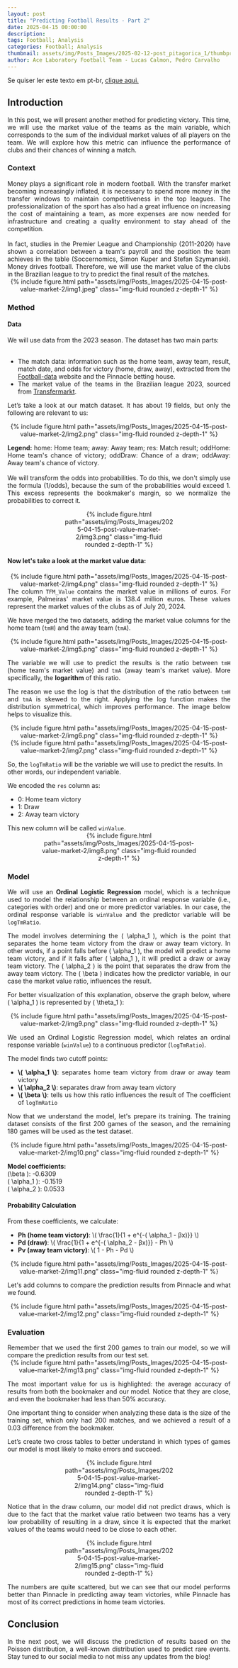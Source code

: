 ```yaml
---
layout: post
title: "Predicting Football Results - Part 2"
date: 2025-04-15 00:00:00
description:
tags: Football; Analysis
categories: Football; Analysis
thumbnail: assets/img/Posts_Images/2025-02-12-post_pitagorica_1/thumbprevisao.jpg
author: Ace Laboratory Football Team - Lucas Calmon, Pedro Carvalho
---
```


<p  align="justify">

Se quiser ler este texto em pt-br, <a  href = "https://ac3lab.github.io/blog/2025/post-value-market_2_pt/"> clique aqui.</a>

</p>

<h2> <b> Introduction </b> </h2>
<div style="text-align: justify">
In this post, we will present another method for predicting victory. This time, we will use the market value of the teams as the main variable, which corresponds to the sum of the individual market values of all players on the team. We will explore how this metric can influence the performance of clubs and their chances of winning a match.
</div>

<h3> <b> Context </b> </h3>
<div style="text-align: justify">
Money plays a significant role in modern football. With the transfer market becoming increasingly inflated, it is necessary to spend more money in the transfer windows to maintain competitiveness in the top leagues. The professionalization of the sport has also had a great influence on increasing the cost of maintaining a team, as more expenses are now needed for infrastructure and creating a quality environment to stay ahead of the competition.
<br></br>
In fact, studies in the Premier League and Championship (2011-2020) have shown a correlation between a team's payroll and the position the team achieves in the table (Soccernomics, Simon Kuper and Stefan Szymanski). Money drives football. Therefore, we will use the market value of the clubs in the Brazilian league to try to predict the final result of the matches.

<div  style="width: 100%; margin: 0 auto; text-align: center;">
{% include figure.html path="assets/img/Posts_Images/2025-04-15-post-value-market-2/img1.jpeg" class="img-fluid rounded z-depth-1" %}
</div>
</div>

<h3> <b> Method </b> </h3>

<h4><b>Data</b></h4>
<div style="text-align: justify">
We will use data from the 2023 season.
<b></b>
The dataset has two main parts:
<ul>
    <br>
  <li>The match data: information such as the home team, away team, result, match date, and odds for victory (home, draw, away), extracted from the <a  href="https://football-data.co.uk/">Football-data</a> website and the Pinnacle betting house.</li>
  <li>The market value of the teams in the Brazilian league 2023, sourced from <a href="https://www.transfermarkt.com.br">Transfermarkt</a>.</li>
</ul>

Let’s take a look at our match dataset. It has about 19 fields, but only the following are relevant to us:

<div  style="width: 100%; margin: 0 auto; text-align: center;">
{% include figure.html path="assets/img/Posts_Images/2025-04-15-post-value-market-2/img2.png" class="img-fluid rounded z-depth-1" %}
</div>

<b>Legend:</b> home: Home team; away: Away team; res: Match result; oddHome: Home team's chance of victory; oddDraw: Chance of a draw; oddAway: Away team's chance of victory.
<br><br>
We will transform the odds into probabilities. To do this, we don't simply use the formula (1/odds), because the sum of the probabilities would exceed 1. This excess represents the bookmaker's margin, so we normalize the probabilities to correct it.

<div  style="width: 50%; margin: 0 auto; text-align: center;">
{% include figure.html path="assets/img/Posts_Images/2025-04-15-post-value-market-2/img3.png" class="img-fluid rounded z-depth-1" %}
</div>
</div>

<h4>Now let's take a look at the market value data:</h4>

<div  style="width: 100%; margin: 0 auto; text-align: center;">
{% include figure.html path="assets/img/Posts_Images/2025-04-15-post-value-market-2/img4.png" class="img-fluid rounded z-depth-1" %}
</div>

<div style="text-align: justify">
The column <code>TFM_Value</code> contains the market value in millions of euros. For example, Palmeiras' market value is 138.4 million euros. These values represent the market values of the clubs as of July 20, 2024.

<b></b>

We have merged the two datasets, adding the market value columns for the home team (<code>tmH</code>) and the away team (<code>tmA</code>).

<div  style="width: 100%; margin: 0 auto; text-align: center;">
{% include figure.html path="assets/img/Posts_Images/2025-04-15-post-value-market-2/img5.png" class="img-fluid rounded z-depth-1" %}
</div>


The variable we will use to predict the results is the ratio between <code>tmH</code> (home team's market value) and <code>tmA</code> (away team's market value). More specifically, the <b>logarithm</b> of this ratio.

The reason we use the log is that the distribution of the ratio between <code>tmH</code> and <code>tmA</code> is skewed to the right. Applying the log function makes the distribution symmetrical, which improves performance. The image below helps to visualize this.

<div  style="width: 100%; margin: 0 auto; text-align: center;">
{% include figure.html path="assets/img/Posts_Images/2025-04-15-post-value-market-2/img6.png" class="img-fluid rounded z-depth-1" %}
</div>

</div>

<div  style="width: 100%; margin: 0 auto; text-align: center;">
{% include figure.html path="assets/img/Posts_Images/2025-04-15-post-value-market-2/img7.png" class="img-fluid rounded z-depth-1" %}
</div>

So, the <code>logTmRatio</code> will be the variable we will use to predict the results. In other words, our independent variable.

<div style="text-align: justify">
We encoded the <code>res</code> column as:
<ul>
  <li>0: Home team victory</li>
  <li>1: Draw</li>
  <li>2: Away team victory</li>
</ul>
This new column will be called <code>winValue</code>.

<div  style="width: 70%; margin: 0 auto; text-align: center;">
{% include figure.html path="assets/img/Posts_Images/2025-04-15-post-value-market-2/img8.png" class="img-fluid rounded z-depth-1" %}
</div>

</div>

<h3><b>Model</b></h3>
<div style="text-align: justify">

We will use an <b>Ordinal Logistic Regression</b> model, which is a technique used to model the relationship between an ordinal response variable (i.e., categories with order) and one or more predictor variables. In our case, the ordinal response variable is <code>winValue</code> and the predictor variable will be <code>logTmRatio</code>.

The model involves determining the \( \alpha_1 \), which is the point that separates the home team victory from the draw or away team victory. In other words, if a point falls before \( \alpha_1 \), the model will predict a home team victory, and if it falls after \( \alpha_1 \), it will predict a draw or away team victory. The \( \alpha_2 \) is the point that separates the draw from the away team victory. The \( \beta \) indicates how the predictor variable, in our case the market value ratio, influences the result.

For better visualization of this explanation, observe the graph below, where \( \alpha_1 \) is represented by \( \theta_1 \):

<div  style="width: 100%; margin: 0 auto; text-align: center;">
{% include figure.html path="assets/img/Posts_Images/2025-04-15-post-value-market-2/img9.png" class="img-fluid rounded z-depth-1" %}
</div>


We used an Ordinal Logistic Regression model, which relates an ordinal response variable (<code>winValue</code>) to a continuous predictor (<code>logTmRatio</code>).

The model finds two cutoff points:
<ul>
  <li><b>\( \alpha_1 \)</b>: separates home team victory from draw or away team victory</li>
  <li><b>\( \alpha_2 \)</b>: separates draw from away team victory</li>
   <li><b>\( \beta \)</b>: tells us how this ratio influences the result of The coefficient of <code>logTmRatio</code></li>
</ul>

Now that we understand the model, let's prepare its training. The training dataset consists of the first 200 games of the season, and the remaining 180 games will be used as the test dataset.

<div  style="width: 100%; margin: 0 auto; text-align: center;">
{% include figure.html path="assets/img/Posts_Images/2025-04-15-post-value-market-2/img10.png" class="img-fluid rounded z-depth-1" %}
</div>

<b>Model coefficients:</b><br>
\(\beta \): -0.6309<br>
\( \alpha_1 \): -0.1519<br>
\( \alpha_2 \): 0.0533


</div>

<h4><b>Probability Calculation</b></h4>
<div style="text-align: justify">
From these coefficients, we calculate:
<ul>
  <li><b>Ph (home team victory)</b>: \( \frac{1}{1 + e^{-( \alpha_1 - βx)}} \)</li>
  <li><b>Pd (draw)</b>: \( \frac{1}{1 + e^{-( \alpha_2  - βx)}} - Ph \)</li>
  <li><b>Pv (away team victory)</b>: \( 1 - Ph - Pd \)</li>
</ul>

<div  style="width: 100%; margin: 0 auto; text-align: center;">
{% include figure.html path="assets/img/Posts_Images/2025-04-15-post-value-market-2/img11.png" class="img-fluid rounded z-depth-1" %}
</div>

Let's add columns to compare the prediction results from Pinnacle and what we found.

<div  style="width: 100%; margin: 0 auto; text-align: center;">
{% include figure.html path="assets/img/Posts_Images/2025-04-15-post-value-market-2/img12.png" class="img-fluid rounded z-depth-1" %}
</div>

</div>

<h3> <b> Evaluation </b> </h3>
<div style="text-align: justify">
Remember that we used the first 200 games to train our model, so we will compare the prediction results from our test set.

<div  style="width: 100%; margin: 0 auto; text-align: center;">
{% include figure.html path="assets/img/Posts_Images/2025-04-15-post-value-market-2/img13.png" class="img-fluid rounded z-depth-1" %}
</div>

The most important value for us is highlighted: the average accuracy of results from both the bookmaker and our model. Notice that they are close, and even the bookmaker had less than 50% accuracy.

One important thing to consider when analyzing these data is the size of the training set, which only had 200 matches, and we achieved a result of a 0.03 difference from the bookmaker.

Let’s create two cross tables to better understand in which types of games our model is most likely to make errors and succeed.

<div  style="width: 50%; margin: 0 auto; text-align: center;">
{% include figure.html path="assets/img/Posts_Images/2025-04-15-post-value-market-2/img14.png" class="img-fluid rounded z-depth-1" %}
</div>

Notice that in the draw column, our model did not predict draws, which is due to the fact that the market value ratio between two teams has a very low probability of resulting in a draw, since it is expected that the market values of the teams would need to be close to each other.

<div  style="width: 50%; margin: 0 auto; text-align: center;">
{% include figure.html path="assets/img/Posts_Images/2025-04-15-post-value-market-2/img15.png" class="img-fluid rounded z-depth-1" %}
</div>

The numbers are quite scattered, but we can see that our model performs better than Pinnacle in predicting away team victories, while Pinnacle has most of its correct predictions in home team victories.

</div>

<h2> <b> Conclusion </b> </h2>
<div style="text-align: justify">
In the next post, we will discuss the prediction of results based on the Poisson distribution, a well-known distribution used to predict rare events. Stay tuned to our social media to not miss any updates from the blog!
</div>
